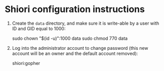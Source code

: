 # Shiori configuration instructions

1. Create the `data` directory, and make sure it is write-able by a user with ID and GID equal to 1000:

    sudo chown "$(id -u)":1000 data
    sudo chmod 770 data

2. Log into the administrator account to change password (this new account will be an owner and the default account removed):

    shiori:gopher
